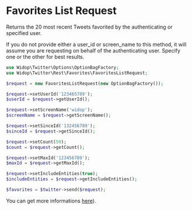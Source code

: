 # Favorites List Request

Returns the 20 most recent Tweets favorited by the authenticating or specified user.

If you do not provide either a user_id or screen_name to this method, it will assume you are requesting on behalf of the authenticating user.
Specify one or the other for best results.

``` php
use Widop\Twitter\Options\OptionBagFactory;
use Widop\Twitter\Rest\Favorites\FavoritesListRequest;

$request = new FavoritesListRequest(new OptionBagFactory());

$request->setUserId('123465789');
$userId = $request->getUserId();

$request->setScreenName('widop');
$screenName = $request->getScreenName();

$request->setSinceId('132456789');
$sinceId = $request->getSinceId();

$request->setCount(50);
$count = $request->getCount();

$request->setMaxId('123456789');
$maxId = $request->getMaxId();

$request->setIncludeEntities(true);
$includeEntities = $request->getIncludeEntities();

$favorites = $twitter->send($request);
```

You can get more informations [here](https://dev.twitter.com/docs/api/1.1/get/favorites/list)).
